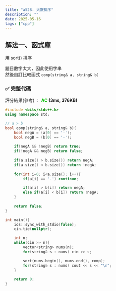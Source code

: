 ```yaml
---
title: "a528. 大數排序"
description: ""
date: 2025-05-16
tags: ["cpp"]
---
```


## 解法一、函式庫

用 sort() 排序

題目數字太大，因此使用字串<br>
然後自訂比較函式 `comp(string& a, string& b)`<br>

### ✅ 完整代碼

評分結果(參考) ： **<font color="#00bb00">AC</font> (3ms, 376KB)**

```cpp
#include <bits/stdc++.h>
using namespace std;

// a > b
bool comp(string& a, string& b){
    bool negA = (a[0] == '-');
    bool negB = (b[0] == '-');
    
    if(negA && !negB) return true;
    if(!negA && negB) return false;
    
    if(a.size() > b.size()) return negA;
    if(a.size() < b.size()) return !negA;
    
    for(int i=0; i<a.size(); i++){
        if(a[i] == '-') continue;

        if(a[i] > b[i]) return negA;
        else if(a[i] < b[i]) return !negA;
    }
    
    return false;
}

int main(){    
    ios::sync_with_stdio(false);
    cin.tie(nullptr);

    int n;
    while(cin >> n){
        vector<string> nums(n);
        for(string& s : nums) cin >> s;

        sort(nums.begin(), nums.end(), comp);
        for(string& s : nums) cout << s << "\n";
    }
    
    return 0;
}
```
